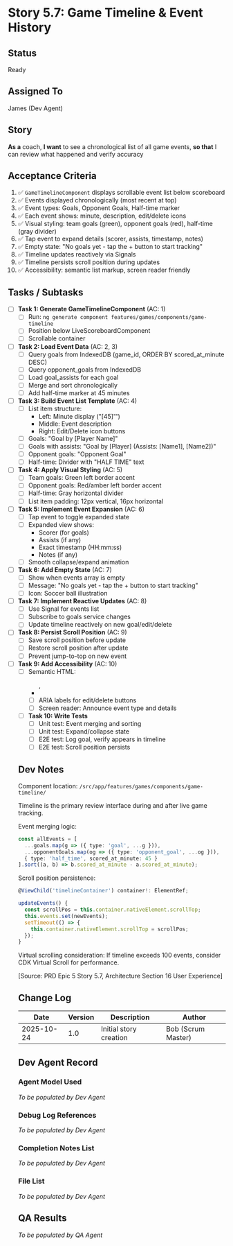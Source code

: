 # Story 5.7: Game Timeline & Event History

## Status
Ready

## Assigned To
James (Dev Agent)

## Story
**As a** coach,
**I want** to see a chronological list of all game events,
**so that** I can review what happened and verify accuracy

## Acceptance Criteria
1. ✅ `GameTimelineComponent` displays scrollable event list below scoreboard
2. ✅ Events displayed chronologically (most recent at top)
3. ✅ Event types: Goals, Opponent Goals, Half-time marker
4. ✅ Each event shows: minute, description, edit/delete icons
5. ✅ Visual styling: team goals (green), opponent goals (red), half-time (gray divider)
6. ✅ Tap event to expand details (scorer, assists, timestamp, notes)
7. ✅ Empty state: "No goals yet - tap the + button to start tracking"
8. ✅ Timeline updates reactively via Signals
9. ✅ Timeline persists scroll position during updates
10. ✅ Accessibility: semantic list markup, screen reader friendly

## Tasks / Subtasks

- [ ] **Task 1: Generate GameTimelineComponent** (AC: 1)
  - [ ] Run: `ng generate component features/games/components/game-timeline`
  - [ ] Position below LiveScoreboardComponent
  - [ ] Scrollable container

- [ ] **Task 2: Load Event Data** (AC: 2, 3)
  - [ ] Query goals from IndexedDB (game_id, ORDER BY scored_at_minute DESC)
  - [ ] Query opponent_goals from IndexedDB
  - [ ] Load goal_assists for each goal
  - [ ] Merge and sort chronologically
  - [ ] Add half-time marker at 45 minutes

- [ ] **Task 3: Build Event List Template** (AC: 4)
  - [ ] List item structure:
    - Left: Minute display ("[45]'")
    - Middle: Event description
    - Right: Edit/Delete icon buttons
  - [ ] Goals: "Goal by [Player Name]"
  - [ ] Goals with assists: "Goal by [Player] (Assists: [Name1], [Name2])"
  - [ ] Opponent goals: "Opponent Goal"
  - [ ] Half-time: Divider with "HALF TIME" text

- [ ] **Task 4: Apply Visual Styling** (AC: 5)
  - [ ] Team goals: Green left border accent
  - [ ] Opponent goals: Red/amber left border accent
  - [ ] Half-time: Gray horizontal divider
  - [ ] List item padding: 12px vertical, 16px horizontal

- [ ] **Task 5: Implement Event Expansion** (AC: 6)
  - [ ] Tap event to toggle expanded state
  - [ ] Expanded view shows:
    - Scorer (for goals)
    - Assists (if any)
    - Exact timestamp (HH:mm:ss)
    - Notes (if any)
  - [ ] Smooth collapse/expand animation

- [ ] **Task 6: Add Empty State** (AC: 7)
  - [ ] Show when events array is empty
  - [ ] Message: "No goals yet - tap the + button to start tracking"
  - [ ] Icon: Soccer ball illustration

- [ ] **Task 7: Implement Reactive Updates** (AC: 8)
  - [ ] Use Signal for events list
  - [ ] Subscribe to goals service changes
  - [ ] Update timeline reactively on new goal/edit/delete

- [ ] **Task 8: Persist Scroll Position** (AC: 9)
  - [ ] Save scroll position before update
  - [ ] Restore scroll position after update
  - [ ] Prevent jump-to-top on new event

- [ ] **Task 9: Add Accessibility** (AC: 10)
  - [ ] Semantic HTML: <ul>, <li>
  - [ ] ARIA labels for edit/delete buttons
  - [ ] Screen reader: Announce event type and details

- [ ] **Task 10: Write Tests**
  - [ ] Unit test: Event merging and sorting
  - [ ] Unit test: Expand/collapse state
  - [ ] E2E test: Log goal, verify appears in timeline
  - [ ] E2E test: Scroll position persists

## Dev Notes

Component location: `/src/app/features/games/components/game-timeline/`

Timeline is the primary review interface during and after live game tracking.

Event merging logic:
```typescript
const allEvents = [
  ...goals.map(g => ({ type: 'goal', ...g })),
  ...opponentGoals.map(og => ({ type: 'opponent_goal', ...og })),
  { type: 'half_time', scored_at_minute: 45 }
].sort((a, b) => b.scored_at_minute - a.scored_at_minute);
```

Scroll position persistence:
```typescript
@ViewChild('timelineContainer') container!: ElementRef;

updateEvents() {
  const scrollPos = this.container.nativeElement.scrollTop;
  this.events.set(newEvents);
  setTimeout(() => {
    this.container.nativeElement.scrollTop = scrollPos;
  });
}
```

Virtual scrolling consideration: If timeline exceeds 100 events, consider CDK Virtual Scroll for performance.

[Source: PRD Epic 5 Story 5.7, Architecture Section 16 User Experience]

## Change Log

| Date | Version | Description | Author |
|------|---------|-------------|---------|
| 2025-10-24 | 1.0 | Initial story creation | Bob (Scrum Master) |

## Dev Agent Record

### Agent Model Used
_To be populated by Dev Agent_

### Debug Log References
_To be populated by Dev Agent_

### Completion Notes List
_To be populated by Dev Agent_

### File List
_To be populated by Dev Agent_

## QA Results
_To be populated by QA Agent_

